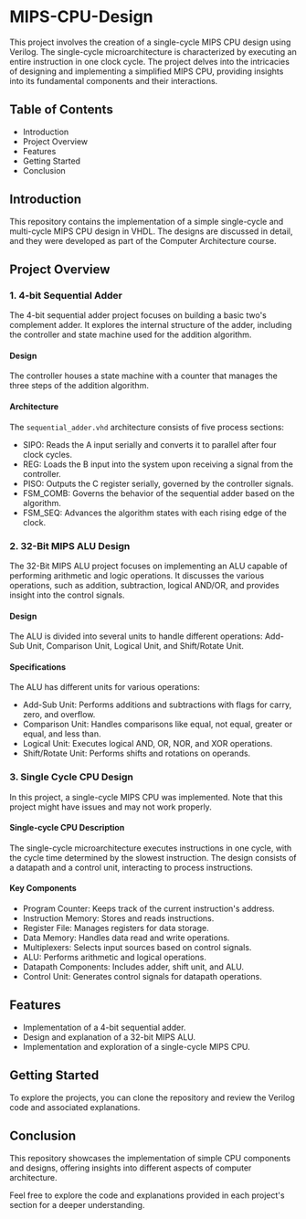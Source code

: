 # MIPS-CPU-Design
This project involves the creation of a single-cycle MIPS CPU design using Verilog. The single-cycle microarchitecture is characterized by executing an entire instruction in one clock cycle. The project delves into the intricacies of designing and implementing a simplified MIPS CPU, providing insights into its fundamental components and their interactions.
## Table of Contents
- Introduction
- Project Overview
- Features
- Getting Started
- Conclusion

## Introduction
This repository contains the implementation of a simple single-cycle and multi-cycle MIPS CPU design in VHDL. The designs are discussed in detail, and they were developed as part of the Computer Architecture course.

## Project Overview
### 1. 4-bit Sequential Adder
The 4-bit sequential adder project focuses on building a basic two's complement adder. It explores the internal structure of the adder, including the controller and state machine used for the addition algorithm.

#### Design
The controller houses a state machine with a counter that manages the three steps of the addition algorithm.

#### Architecture
The `sequential_adder.vhd` architecture consists of five process sections:
- SIPO: Reads the A input serially and converts it to parallel after four clock cycles.
- REG: Loads the B input into the system upon receiving a signal from the controller.
- PISO: Outputs the C register serially, governed by the controller signals.
- FSM_COMB: Governs the behavior of the sequential adder based on the algorithm.
- FSM_SEQ: Advances the algorithm states with each rising edge of the clock.

### 2. 32-Bit MIPS ALU Design
The 32-Bit MIPS ALU project focuses on implementing an ALU capable of performing arithmetic and logic operations. It discusses the various operations, such as addition, subtraction, logical AND/OR, and provides insight into the control signals.

#### Design
The ALU is divided into several units to handle different operations: Add-Sub Unit, Comparison Unit, Logical Unit, and Shift/Rotate Unit.

#### Specifications
The ALU has different units for various operations:
- Add-Sub Unit: Performs additions and subtractions with flags for carry, zero, and overflow.
- Comparison Unit: Handles comparisons like equal, not equal, greater or equal, and less than.
- Logical Unit: Executes logical AND, OR, NOR, and XOR operations.
- Shift/Rotate Unit: Performs shifts and rotations on operands.

### 3. Single Cycle CPU Design
In this project, a single-cycle MIPS CPU was implemented. Note that this project might have issues and may not work properly.

#### Single-cycle CPU Description
The single-cycle microarchitecture executes instructions in one cycle, with the cycle time determined by the slowest instruction. The design consists of a datapath and a control unit, interacting to process instructions.

#### Key Components
- Program Counter: Keeps track of the current instruction's address.
- Instruction Memory: Stores and reads instructions.
- Register File: Manages registers for data storage.
- Data Memory: Handles data read and write operations.
- Multiplexers: Selects input sources based on control signals.
- ALU: Performs arithmetic and logical operations.
- Datapath Components: Includes adder, shift unit, and ALU.
- Control Unit: Generates control signals for datapath operations.

## Features
- Implementation of a 4-bit sequential adder.
- Design and explanation of a 32-bit MIPS ALU.
- Implementation and exploration of a single-cycle MIPS CPU.

## Getting Started
To explore the projects, you can clone the repository and review the Verilog code and associated explanations.

## Conclusion
This repository showcases the implementation of simple CPU components and designs, offering insights into different aspects of computer architecture.

Feel free to explore the code and explanations provided in each project's section for a deeper understanding.
